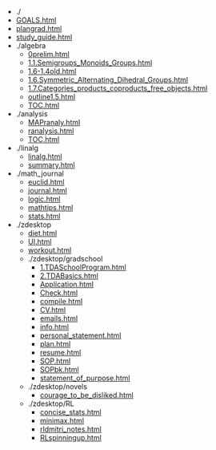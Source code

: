 * ./
* [GOALS.html](html/GOALS.html)
* [plangrad.html](html/plangrad.html)
* [study_guide.html](html/study_guide.html)
* ./algebra
  * [0prelim.html](html/algebra/0prelim.html)
  * [1.1.Semigroups_Monoids_Groups.html](html/algebra/1.1.Semigroups_Monoids_Groups.html)
  * [1.6-1.4old.html](html/algebra/1.6-1.4old.html)
  * [1.6.Symmetric_Alternating_Dihedral_Groups.html](html/algebra/1.6.Symmetric_Alternating_Dihedral_Groups.html)
  * [1.7.Categories_products_coproducts_free_objects.html](html/algebra/1.7.Categories_products_coproducts_free_objects.html)
  * [outline1.5.html](html/algebra/outline1.5.html)
  * [TOC.html](html/algebra/TOC.html)
* ./analysis
  * [MAPranaly.html](html/analysis/MAPranaly.html)
  * [ranalysis.html](html/analysis/ranalysis.html)
  * [TOC.html](html/analysis/TOC.html)
* ./linalg
  * [linalg.html](html/linalg/linalg.html)
  * [summary.html](html/linalg/summary.html)
* ./math_journal
  * [euclid.html](html/math_journal/euclid.html)
  * [journal.html](html/math_journal/journal.html)
  * [logic.html](html/math_journal/logic.html)
  * [mathtips.html](html/math_journal/mathtips.html)
  * [stats.html](html/math_journal/stats.html)
* ./zdesktop
  * [diet.html](html/zdesktop/diet.html)
  * [UI.html](html/zdesktop/UI.html)
  * [workout.html](html/zdesktop/workout.html)
  * ./zdesktop/gradschool
    * [1.TDASchoolProgram.html](html/zdesktop/gradschool/1.TDASchoolProgram.html)
    * [2.TDABasics.html](html/zdesktop/gradschool/2.TDABasics.html)
    * [Application.html](html/zdesktop/gradschool/Application.html)
    * [Check.html](html/zdesktop/gradschool/Check.html)
    * [compile.html](html/zdesktop/gradschool/compile.html)
    * [CV.html](html/zdesktop/gradschool/CV.html)
    * [emails.html](html/zdesktop/gradschool/emails.html)
    * [info.html](html/zdesktop/gradschool/info.html)
    * [personal_statement.html](html/zdesktop/gradschool/personal_statement.html)
    * [plan.html](html/zdesktop/gradschool/plan.html)
    * [resume.html](html/zdesktop/gradschool/resume.html)
    * [SOP.html](html/zdesktop/gradschool/SOP.html)
    * [SOPbk.html](html/zdesktop/gradschool/SOPbk.html)
    * [statement_of_purpose.html](html/zdesktop/gradschool/statement_of_purpose.html)
  * ./zdesktop/novels
    * [courage_to_be_disliked.html](html/zdesktop/novels/courage_to_be_disliked.html)
  * ./zdesktop/RL
    * [concise_stats.html](html/zdesktop/RL/concise_stats.html)
    * [minimax.html](html/zdesktop/RL/minimax.html)
    * [rldmitri_notes.html](html/zdesktop/RL/rldmitri_notes.html)
    * [RLspinningup.html](html/zdesktop/RL/RLspinningup.html)
